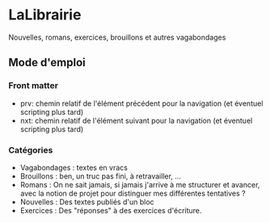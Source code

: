 # LaLibrairie

Nouvelles, romans, exercices, brouillons et autres vagabondages

## Mode d'emploi

### Front matter

* prv: chemin relatif de l'élément précédent pour la navigation (et éventuel scripting plus tard)
* nxt: chemin relatif de l'élément suivant pour la navigation (et éventuel scripting plus tard)

### Catégories

* Vagabondages : textes en vracs
* Brouillons : ben, un truc pas fini, à retravailler, ...
* Romans : On ne sait jamais, si jamais j'arrive à me structurer et avancer, avec la notion de projet pour distinguer mes différentes tentatives ?
* Nouvelles : Des textes publiés d'un bloc
* Exercices : Des "réponses" à des exercices d'écriture.
